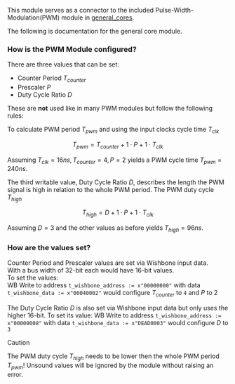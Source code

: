 This module serves as a connector to the included Pulse-Width-Modulation(PWM) module in [general_cores](bel_projects/ip_cores/general-cores/modules/wishbone/wb_simple_pwm).

The following is documentation for the general core module.
### How is the PWM Module configured?
  
There are three values that can be set:
- Counter Period $T_{counter}$
- Prescaler $P$
- Duty Cycle Ratio $D$
  
These are **not** used like in many PWM modules but follow the following rules:  
  
To calculate PWM period $T_{pwm}$ and using the input clocks cycle time $T_{clk}$  
```math
T_{pwm} = T_{counter} + 1 \cdot P + 1 \cdot T_{clk}
```
  
    
Assuming $T_{clk} = 16ns, T_{counter} = 4, P = 2$ yields a PWM cycle time $T_{pwm} = 240 ns$.
  
The third writable value, Duty Cycle Ratio $D$, describes the length the PWM signal is high in relation to the whole PWM period. The PWM duty cycle $T_{high}$

```math
T_{high} = D + 1 \cdot P + 1 \cdot T_{clk}
```

  
Assuming $D=3$ and the other values as before yields $T_{high}=96ns$.
  
### How are the values set?

Counter Period and Prescaler values are set via Wishbone input data.  
With a bus width of 32-bit each would have 16-bit values.  
To set the values:  
WB Write to address `t_wishbone_address := x"00000000"` with data `t_wishbone_data := x"00040002"` would configure $T_{counter}$ to `4` and $P$ to $2$

The Duty Cycle Ratio $D$ is also set via Wishbone input data but only uses the higher 16-bit.
To set its value:
	 WB Write to address `t_wishbone_address := x"00000008"` with data `t_wishbone_data := x"DEAD0003"` would configure $D$ to `3`



> [!CAUTION]
> The  PWM duty cycle $T_{high}$ needs to be lower then the whole PWM period $T_{pwm}$!
> Unsound values will be ignored by the module without raising an error.



